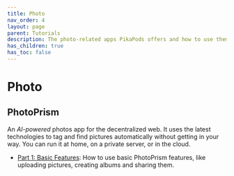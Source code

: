 ```yaml
---
title: Photo
nav_order: 4
layout: page
parent: Tutorials
description: The photo-related apps PikaPods offers and how to use them for common tasks
has_children: true
has_toc: false
---
```


# Photo

## PhotoPrism

An _AI-powered_ photos app for the decentralized web. It uses the latest technologies to tag and find pictures automatically without getting in your way. You can run it at home, on a private server, or in the cloud.

- [Part 1: Basic Features](photoprism-1-basics): How to use basic PhotoPrism features, like uploading pictures, creating albums and sharing them.
